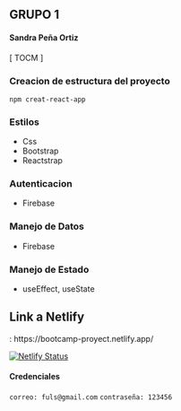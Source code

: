 ## GRUPO 1

#### Sandra Peña Ortiz

[ TOCM ]

### Creacion de estructura del proyecto

`npm creat-react-app`

### Estilos

- Css
- Bootstrap
- Reactstrap

### Autenticacion

- Firebase

### Manejo de Datos

- Firebase

### Manejo de Estado

- useEffect, useState

## Link a  Netlify
<link> : https://bootcamp-proyect.netlify.app/

[![Netlify Status](https://api.netlify.com/api/v1/badges/4a9281c2-27b9-4eaa-bbae-0cc564a991e3/deploy-status)](https://app.netlify.com/sites/proyect-bootcamp/deploys)

#### Credenciales

`correo: fuls@gmail.com`
`contraseña: 123456`

